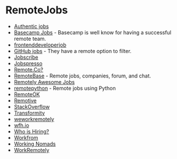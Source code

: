 # RemoteJobs
- [Authentic jobs](https://authenticjobs.com/#remote=true)
- [Basecamp Jobs](https://basecamp.com/jobs) - Basecamp is well know for having a successful remote team.
- [frontenddeveloperjob](http://frontenddeveloperjob.com/)
- [GitHub jobs](https://jobs.github.com/positions?description=&location=remote) - They have a remote option to filter.
- [Jobscribe](http://jobscribe.com/)
- [Jobspresso](https://jobspresso.co/)
- [Remote.Co?](https://remote.co/)
- [RemoteBase](https://remotebase.io/) - Remote jobs, companies, forum, and chat.
- [Remotely Awesome Jobs](https://www.remotelyawesomejobs.com/)
- [remotepython](https://www.remotepython.com/) - Remote jobs using Python
- [RemoteOK](https://remoteok.io)
- [Remotive](http://jobs.remotive.io/)
- [StackOverflow](https://stackoverflow.com/jobs?allowsremote=True)
- [Transformity](https://www.transformify.org)
- [weworkremotely](https://weworkremotely.com)
- [wfh.io](https://www.wfh.io/)
- [Who is Hiring?](https://whoishiring.io)
- [Workfrom](http://www.workfrom.co)
- [Working Nomads](https://www.workingnomads.co/jobs)
- [WorkRemotely](https://workremotely.io/)







